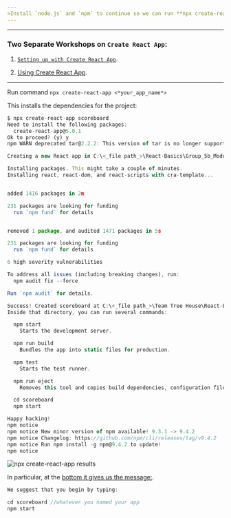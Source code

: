 ```yaml
---
>Install `node.js` and `npm` to continue so we can run **npx create-react-app app-name**
---
```


---
### Two Separate Workshops on `Create React App`:

1. [`Setting up with Create React App`](https://teamtreehouse.com/library/react-components-2018/setting-up-with-create-react-app).

2. [Using Create React App](https://teamtreehouse.com/library/using-create-react-app). 
---

Run command `npx create-react-app <*your_app_name*>`

This installs the dependencies for the project:

```js
$ npx create-react-app scoreboard
Need to install the following packages:
  create-react-app@5.0.1
Ok to proceed? (y) y
npm WARN deprecated tar@2.2.2: This version of tar is no longer supported, and will not receive security updates. Please upgrade asap.

Creating a new React app in C:\<_file path_>\React-Basics\Group_5b_Modular_Create-React-App\scoreboard.

Installing packages. This might take a couple of minutes.
Installing react, react-dom, and react-scripts with cra-template...


added 1416 packages in 2m

231 packages are looking for funding
  run `npm fund` for details


removed 1 package, and audited 1471 packages in 5s

231 packages are looking for funding
  run `npm fund` for details

6 high severity vulnerabilities

To address all issues (including breaking changes), run:
  npm audit fix --force

Run `npm audit` for details.

```

```js
Success! Created scoreboard at C:\<_file path_>\Team Tree House\React-Basics\Group_5b_Modular_Create-React-App\scoreboard
Inside that directory, you can run several commands:

  npm start
    Starts the development server.

  npm run build
    Bundles the app into static files for production.
```
```js
  npm test
    Starts the test runner.

  npm run eject
    Removes this tool and copies build dependencies, configuration files

  cd scoreboard
  npm start
```
```js
Happy hacking!
npm notice
npm notice New minor version of npm available! 9.3.1 -> 9.4.2
npm notice Changelog: https://github.com/npm/cli/releases/tag/v9.4.2
npm notice Run npm install -g npm@9.4.2 to update!
npm notice

```


![npx create-react-app results](https://i.imgur.com/8JNxsGR.png)


In particular, at the [bottom it gives us the message:](https://teamtreehouse.com/library/react-components-2/setting-up-with-create-react-app). 

```js
We suggest that you begin by typing: 

cd scoreboard //whatever you named your app
npm start

```
